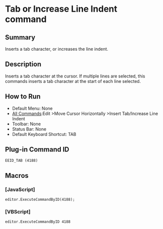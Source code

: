 # Tab or Increase Line Indent command

## Summary

Inserts a tab character, or increases the line indent.

## Description

Inserts a tab character at the cursor. If
multiple lines are selected, this commands inserts a tab character at the
start of each line selected.

## How to Run

- Default Menu: None
- [All Commands](../tools/all_commands):Edit \>Move Cursor Horizontally
\>Insert Tab/Increase Line
Indent
- Toolbar: None
- Status Bar: None
- Default Keyboard Shortcut: TAB

## Plug-in Command ID

```
EEID_TAB (4188)```

## Macros

### \[JavaScript\]

```
editor.ExecuteCommandByID(4188);
```

### \[VBScript\]

```
editor.ExecuteCommandByID 4188
```
